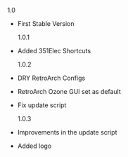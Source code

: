 1.0

- First Stable Version

  1.0.1

- Added 351Elec Shortcuts

  1.0.2

- DRY RetroArch Configs
- RetroArch Ozone GUI set as default
- Fix update script

  1.0.3

- Improvements in the update script
- Added logo
